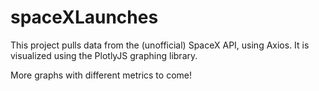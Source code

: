 # spaceXLaunches

This project pulls data from the (unofficial) SpaceX API, using Axios. It is visualized using the PlotlyJS graphing library. 

More graphs with different metrics to come!